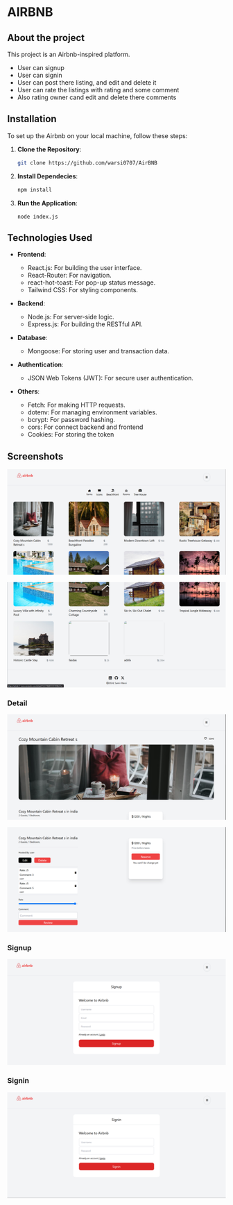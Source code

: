 # AIRBNB 

## About the project

This project is an Airbnb-inspired platform.
- User can signup
- User can signin
- User can post there listing, and edit and delete it
- User can rate the listings with rating and some comment
- Also rating owner cand edit and delete there comments


## Installation 

To set up the Airbnb on your local machine, follow these steps:

1. **Clone the Repository**:
    ```bash
    git clone https://github.com/warsi0707/AirBNB
    ```

2. **Install Dependecies**:
    ```bash
    npm install
    ```

3. **Run the Application**:
    ```
    node index.js
    ```


## Technologies Used

- **Frontend**:
  - React.js: For building the user interface.
  - React-Router: For navigation.
  - react-hot-toast: For pop-up status message.
  - Tailwind CSS: For styling components.


- **Backend**:
  - Node.js: For server-side logic.
  - Express.js: For building the RESTful API.

- **Database**:
  - Mongoose: For storing user and transaction data.

- **Authentication**:
  - JSON Web Tokens (JWT): For secure user authentication.

- **Others**:
  - Fetch: For making HTTP requests.
  - dotenv: For managing environment variables.
  - bcrypt: For password hashing.
  - cors: For connect backend and frontend
  - Cookies: For storing the token


## Screenshots

![alt text]({B5DBCDE3-A7F1-497F-98F0-1FC8D4F5A9FD}.png)

![alt text]({E306B630-7241-4D1E-B525-53AE2A1C4B79}.png)

### Detail

![alt text]({0A031E7A-2180-4E2B-8D31-3CBF05E2E2C3}.png)

![alt text]({28A30694-BF58-486D-B6C4-80395F0D4698}.png)

### Signup

![alt text]({F071D68B-8554-42ED-9032-6429B1A47B36}.png)

### Signin

![alt text]({A2E01543-EDA1-48D7-9303-562E3140CE6C}.png)